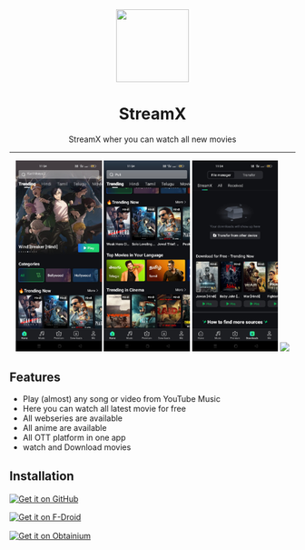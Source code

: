 <div align="center">
    <img src="./app/src/main/ic_launcher-playstore.png" width="128" height="128" style="display: block; margin: 0 auto"/>
    <h1>StreamX </h1>
    <p>StreamX wher you can watch all new movies</p>
</div>

---

<p align="center">
  <img src="https://github.com/skycodehub/StreamX/blob/ac8a37afec4d1d173d2c389cc5544f698a8443d7/Screenshot_2025-05-10-11-54-30-84_a20e0c85eb8d4ffc9148e611982d4ae6.jpg" width="30%" />
  <img src="https://github.com/skycodehub/StreamX/blob/3881a4b86158555b8a377d860806f9da75d58b4f/Screenshot_2025-05-10-11-54-09-68_a20e0c85eb8d4ffc9148e611982d4ae6.jpg" width="30%" />
  <img src="https://github.com/skycodehub/StreamX/blob/bb42e8848e46cc4739d9e271a744396569652193/Screenshot_2025-05-10-11-54-41-97_a20e0c85eb8d4ffc9148e611982d4ae6.jpg" width="30%" />

  <img src="./fastlane/metadata/android/en-US/images/phoneScreenshots/4.png" width="30%" />
</p>

## Features

- Play (almost) any song or video from YouTube Music
- Here you can watch all latest movie for free
- All webseries are available
- All anime are available
- All OTT platform in one app
- watch and Download movies 

## Installation

[<img src="https://github.com/machiav3lli/oandbackupx/blob/034b226cea5c1b30eb4f6a6f313e4dadcbb0ece4/badge_github.png"
alt="Get it on GitHub"
height="80"
align="center">](https://github.com/skycodehub/streamx/releases/latest)

[<img src="https://fdroid.gitlab.io/artwork/badge/get-it-on.png"
alt="Get it on F-Droid"
height="80"
align="center">](soon)

[<img src="https://github.com/ImranR98/Obtainium/blob/main/assets/graphics/badge_obtainium.png"
alt="Get it on Obtainium"
height="54"
align="center">](soon)
